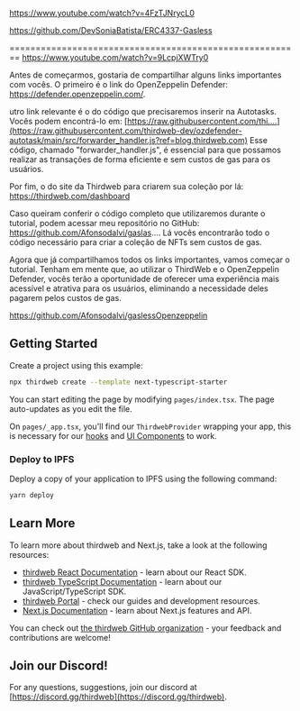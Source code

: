 https://www.youtube.com/watch?v=4FzTJNrycL0

https://github.com/DevSoniaBatista/ERC4337-Gasless

========================================================
https://www.youtube.com/watch?v=9LcpjXWTry0

Antes de começarmos, gostaria de compartilhar alguns links importantes com vocês. O primeiro é o link do OpenZeppelin Defender: https://defender.openzeppelin.com/.

utro link relevante é o do código que precisaremos inserir na Autotasks. Vocês podem encontrá-lo em: [https://raw.githubusercontent.com/thi....](https://raw.githubusercontent.com/thirdweb-dev/ozdefender-autotask/main/src/forwarder_handler.js?ref=blog.thirdweb.com) Esse código, chamado "forwarder_handler.js", é essencial para que possamos realizar as transações de forma eficiente e sem custos de gas para os usuários.

Por fim, o do site da Thirdweb para criarem sua coleção por lá: https://thirdweb.com/dashboard

Caso queiram conferir o código completo que utilizaremos durante o tutorial, podem acessar meu repositório no GitHub: https://github.com/Afonsodalvi/gaslas.... Lá vocês encontrarão todo o código necessário para criar a coleção de NFTs sem custos de gas.

Agora que já compartilhamos todos os links importantes, vamos começar o tutorial. Tenham em mente que, ao utilizar o ThirdWeb e o OpenZeppelin Defender, vocês terão a oportunidade de oferecer uma experiência mais acessível e atrativa para os usuários, eliminando a necessidade deles pagarem pelos custos de gas.

https://github.com/Afonsodalvi/gaslessOpenzeppelin



## Getting Started

Create a project using this example:

```bash
npx thirdweb create --template next-typescript-starter
```

You can start editing the page by modifying `pages/index.tsx`. The page auto-updates as you edit the file.

On `pages/_app.tsx`, you'll find our `ThirdwebProvider` wrapping your app, this is necessary for our [hooks](https://portal.thirdweb.com/react) and
[UI Components](https://portal.thirdweb.com/ui-components) to work.

### Deploy to IPFS

Deploy a copy of your application to IPFS using the following command:

```bash
yarn deploy
```

## Learn More

To learn more about thirdweb and Next.js, take a look at the following resources:

- [thirdweb React Documentation](https://docs.thirdweb.com/react) - learn about our React SDK.
- [thirdweb TypeScript Documentation](https://docs.thirdweb.com/typescript) - learn about our JavaScript/TypeScript SDK.
- [thirdweb Portal](https://docs.thirdweb.com) - check our guides and development resources.
- [Next.js Documentation](https://nextjs.org/docs) - learn about Next.js features and API.

You can check out [the thirdweb GitHub organization](https://github.com/thirdweb-dev) - your feedback and contributions are welcome!

## Join our Discord!

For any questions, suggestions, join our discord at [https://discord.gg/thirdweb](https://discord.gg/thirdweb).
